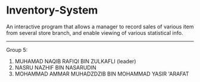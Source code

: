 # Inventory-System
An interactive program that allows a manager to record sales of various item from several store branch, and enable viewing of various statistical info.

******************************************************************************************************************************

Group 5:
1. MUHAMAD NAQIB RAFIQI BIN ZULKAFLI (leader)
2. NASRU NAZHIF BIN NASARUDIN
3. MOHAMMAD AMMAR MUHADZDZIB BIN MOHAMMAD YASIR 'ARAFAT

